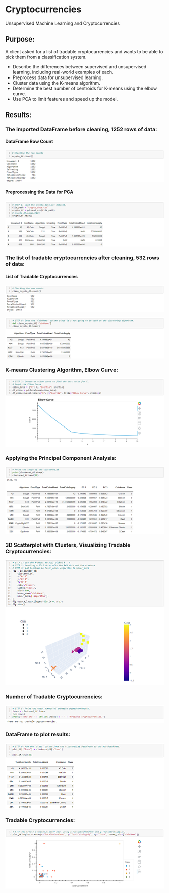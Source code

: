 # Cryptocurrencies
Unsupervised Machine Learning and Cryptocurrencies

## Purpose: 
A client asked for a list of tradable cryptocurrencies and wants to be able to pick them from a classification system.    

* Describe the differences between supervised and unsupervised learning, including real-world examples of each.
* Preprocess data for unsupervised learning.
* Cluster data using the K-means algorithm.
* Determine the best number of centroids for K-means using the elbow curve.
* Use PCA to limit features and speed up the model.

## Results:
### The imported DataFrame before cleaning, 1252 rows of data:
#### DataFrame Row Count
![Pic 1](https://github.com/krmcclelland/Cryptocurrencies/blob/main/Images/18-1-0%20Dataframe%20Row%20Count.png)

#### Preprocessing the Data for PCA
![Pic 2](https://github.com/krmcclelland/Cryptocurrencies/blob/main/Images/18-1-1%20Preprocessing%20the%20Data%20for%20PCA.png)

### The list of tradable cryptocurrencies after cleaning, 532 rows of data:   
#### List of Tradable Cryptocurrencies 
![Pic 3](https://github.com/krmcclelland/Cryptocurrencies/blob/main/Images/18-2-1%20List%20of%20Tradable%20Cryptocurrencies%20532%20Rows.png)

![Pic 4](https://github.com/krmcclelland/Cryptocurrencies/blob/main/Images/18-2-2%20List%20of%20Tradable%20Cryptocurrencies.png)

### K-means Clustering Algorithm, Elbow Curve:   
![Pic 5](https://github.com/krmcclelland/Cryptocurrencies/blob/main/Images/18-3-0%20K-means%20Clustering%20Algorithm%2C%20Elbow%20Curve.png)

### Applying the Principal Component Analysis:    
![Pic 6](https://github.com/krmcclelland/Cryptocurrencies/blob/main/Images/18-4-0%20Applying%20the%20Principal%20Component%20Analysis.png)

### 3D Scatterplot with Clusters, Visualizing Tradable Cryptocurrencies:      
![Pic 7](https://github.com/krmcclelland/Cryptocurrencies/blob/main/Images/18-5-0%203-D%20Scatterplot%20with%20Clusters%2C%20Visualizing%20Tradable%20Cryptocurrencies.png)

### Number of Tradable Cryptocurrencies:    
![Pic 8](https://github.com/krmcclelland/Cryptocurrencies/blob/main/Images/18-6-0%20Number%20of%20Tradable%20Cryptocurrencies.png)

### DataFrame to plot results:    
![Pic 9](https://github.com/krmcclelland/Cryptocurrencies/blob/main/Images/18-7-0%20DataFrame%20to%20Plot%20Results.png)

### Tradable Cryptocurrencies:    
![Pic 10](https://github.com/krmcclelland/Cryptocurrencies/blob/main/Images/18-8-0%20Tradable%20Cryptocurrencies.png)
